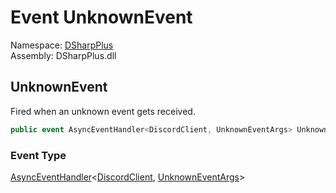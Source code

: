# Event UnknownEvent

Namespace: [DSharpPlus](DSharpPlus.md)  
Assembly: DSharpPlus.dll

## <a id="DSharpPlus_DiscordClient_UnknownEvent"></a>UnknownEvent

Fired when an unknown event gets received.

```csharp
public event AsyncEventHandler<DiscordClient, UnknownEventArgs> UnknownEvent
```

### Event Type

[AsyncEventHandler](DSharpPlus.AsyncEvents.AsyncEventHandler\-2.md)<[DiscordClient](DSharpPlus.DiscordClient.md), [UnknownEventArgs](DSharpPlus.EventArgs.UnknownEventArgs.md)\>

